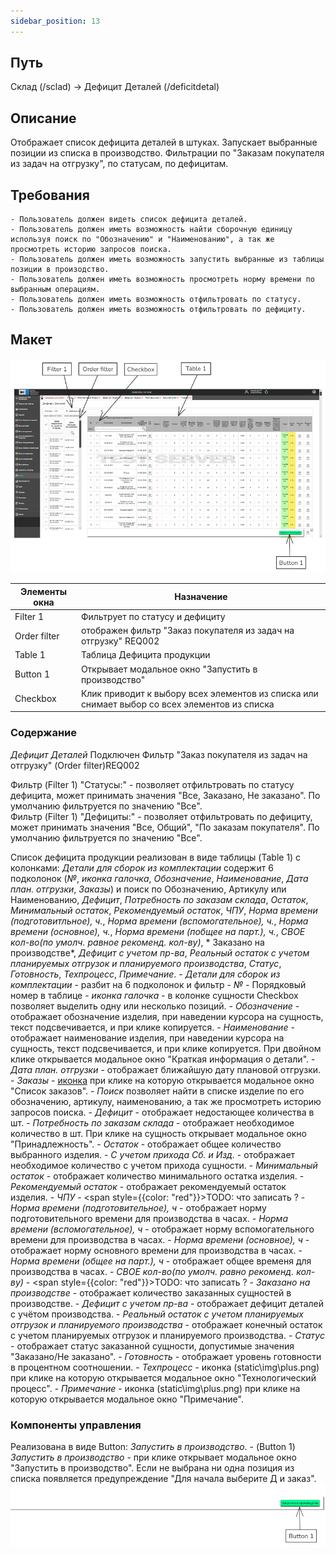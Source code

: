 ```yaml
---
sidebar_position: 13
---
```


## Путь 
Склад (/sclad) -> Дефицит Деталей (/deficitdetal)

## Описание
Отображает список дефицита деталей в штуках. Запускает выбранные позиции из списка в производство. Фильтрации по "Заказам покупателя из задач на отгрузку", по статусам, по дефицитам.

## Требования
    - Пользователь должен видеть список дефицита деталей.
    - Пользователь должен иметь возможность найти сборочную единицу используя поиск по "Обозначению" и "Наименованию", а так же просмотреть историю запросов поиска.
    - Пользователь должен иметь возможность запустить выбранные из таблицы позиции в произодство.
    - Пользователь должен иметь возможность просмотреть норму времени по выбранным операциям.
    - Пользователь должен иметь возможность отфильтровать по статусу.
    - Пользователь должен иметь возможность отфильтровать по дефициту.

## Макет
![Пример изображения Дефицит сборочных единиц](\img\ProductShortage\PartsShortage.png)

| Элементы окна | Назначение |
|---|---|
|Filter 1| Фильтрует по статусу и дефициту |
|Order filter| отображен фильтр "Заказ покупателя из задач на отгрузку" REQ002 |
|Table 1| Таблица Дефицита продукции |
|Button 1| Открывает модальное окно "Запустить в производство" |
|Checkbox| Клик приводит к выбору всех элементов из списка или снимает выбор со всех элементов из списка|

### Содержание
*Дефицит Деталей*
Подключен Фильтр "Заказ покупателя из задач на отгрузку" (Order filter)REQ002

Фильтр (Filter 1) "Статусы:" - позволяет отфильтровать по статусу дефицита, может принимать значения "Все, Заказано, Не заказано". По умолчанию фильтруется по значению "Все".\
Фильтр (Filter 1) "Дефициты:" - позволяет отфильтровать по дефициту, может принимать значения "Все, Общий", "По заказам покупателя". По умолчанию фильтруется по значению "Все".

Список дефицита продукции реализован в виде таблицы (Table 1) с колонками: *Детали для сборок из комплектации* содержит 6 подколонок (*№*, *иконка галочка*,  *Обозначение*, *Наименование*, *Дата план. отгрузки*, *Заказы*) и поиск по Обозначению, Артикулу или Наименованию, *Дефицит*, *Потребность по заказам склада*, *Остаток*, *Минимальный остаток*, *Рекомендуемый остаток*, *ЧПУ*, *Норма времени (подготовитльное), ч.*, *Норма времени (вспомогательное), ч.*, *Норма времени (основное), ч.*, *Норма времени (побщее на парт.), ч.*,  *СВОЕ кол-во(по умолч. равное рекоменд. кол-ву)*, * Заказано на производстве*, *Дефицит с учетом пр-ва*, *Реальный остаток с учетом планируемых отгрузок и планируемого производства*, *Статус*, *Готовность*, *Техпроцесс*,  *Примечание*.
    - *Детали для сборок из комплектации* - разбит на 6 подколонок и фильтр
        - *№* - Порядковый номер в таблице
        - *иконка галочка* - в колонке сущности Checkbox позволяет выделить одну или несколько позиций.
        - *Обозначение* - отображает обозначение изделия, при наведении курсора на сущность, текст подсвечивается, и при клике копируется.
        - *Наименование* - отображает наименование изделия, при наведении курсора на сущность, текст подсвечивается, и при клике копируется. При двойном клике открывается модальное окно "Краткая информация о детали".
        - *Дата план. отгрузки* - отображает ближайшую дату плановой отгрузки.
        - *Заказы* - [иконка](/img/plus.png) при клике на которую открывается модальное окно "Список заказов".
        - *Поиск* позволяет найти в списке изделие по его обозначению, артикулу, наименованию, а так же просмотреть историю запросов поиска.
    - *Дефицит* - отображает недостающее количества в шт.
    - *Потребность по заказам склада* - отображает необходимое количество в шт. При клике на сущность открывает модальное окно "Принадлежность".
    - *Остаток* - отображает общее количество выбранного изделия.
    - *С учетом прихода Сб. и Изд.* - отображает необходимое количество с учетом прихода сущности.
    - *Минимальный остаток* - отображает количество минимального остатка изделия.
    - *Рекомендуемый остаток* - отображает рекомендуемый остаток изделия.
    - *ЧПУ* - <span style={{color: "red"}}>TODO: что записать ?</span>
    - *Норма времени (подготовительное), ч* - отображает норму подготовительного времени для производства в часах.
    - *Норма времени (вспомогательное), ч* - отображает норму вспомогательного времени для производства в часах.
    - *Норма времени (основное), ч* - отображает норму основного времени для производства в часах.
    - *Норма времени (общее на парт.), ч* - отображает общее временя для производства в часах.
    - *СВОЕ кол-во(по умолч. равно рекоменд. кол-ву)* - <span style={{color: "red"}}>TODO: что записать ?</span>
    - *Заказано на производстве* - отображает количество заказанных сущностей в производстве.
    - *Дефицит с учетом пр-ва* - отображает дефицит деталей с учётом производства.
    - *Реальный остаток с учетом планируемых отгрузок и планируемого производства* - отображает конечный остаток с учетом планируемых отгрузок и планируемого производства.
    - *Статус* - отображает статус заказанной сущности, допустимые значения "Заказано/Не заказано".
    - *Готовность* - отображает уровень готовности в процентном соотношении.
    - *Техпроцесс* - иконка (static\img\plus.png) при клике на которую открывается модальное окно "Технологический процесс".
    - *Примечание* - иконка (static\img\plus.png) при клике на которую открывается модальное окно "Примечание".

### Компоненты управления
Реализована в виде Button: *Запустить в производство*.
    - (Button 1) *Запустить в производство* - при клике открывает модальное окно "Запустить в производство". Если не выбрана ни одна позиция из списка появляется предупреждение "Для начала выберите Д и заказ".
![Пример изображения Дефицит продукции Компоненты управления](\img\ProductShortage\PartsShortageComponents.png)
